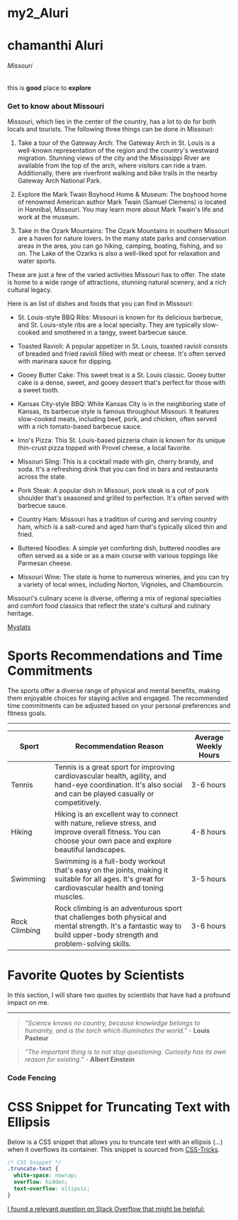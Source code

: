 # my2_Aluri
# chamanthi Aluri
###### Missouri
this is **good** place to **explore** 

### Get to know about Missouri


Missouri, which lies in the center of the country, has a lot to do for both locals and tourists. The following three things can be done in Missouri:

1. Take a tour of the Gateway Arch: The Gateway Arch in St. Louis is a well-known representation of the region and the country's westward migration. Stunning views of the city and the Mississippi River are available from the top of the arch, where visitors can ride a tram. Additionally, there are riverfront walking and bike trails in the nearby Gateway Arch National Park.

2. Explore the Mark Twain Boyhood Home & Museum: The boyhood home of renowned American author Mark Twain (Samuel Clemens) is located in Hannibal, Missouri. You may learn more about Mark Twain's life and work at the museum.

3. Take in the Ozark Mountains: The Ozark Mountains in southern Missouri are a haven for nature lovers. In the many state parks and conservation areas in the area, you can go hiking, camping, boating, fishing, and so on. The Lake of the Ozarks is also a well-liked spot for relaxation and water sports.


These are just a few of the varied activities Missouri has to offer. The state is home to a wide range of attractions, stunning natural scenery, and a rich cultural legacy.


 Here is an list of dishes and foods that you can find in Missouri:

- St. Louis-style BBQ Ribs: Missouri is known for its delicious barbecue, and St. Louis-style ribs are a local specialty. They are typically slow-cooked and smothered in a tangy, sweet barbecue sauce.

- Toasted Ravioli: A popular appetizer in St. Louis, toasted ravioli consists of breaded and fried ravioli filled with meat or cheese. It's often served with marinara sauce for dipping.

- Gooey Butter Cake: This sweet treat is a St. Louis classic. Gooey butter cake is a dense, sweet, and gooey dessert that's perfect for those with a sweet tooth.

- Kansas City-style BBQ: While Kansas City is in the neighboring state of Kansas, its barbecue style is famous throughout Missouri. It features slow-cooked meats, including beef, pork, and chicken, often served with a rich tomato-based barbecue sauce.

- Imo's Pizza: This St. Louis-based pizzeria chain is known for its unique thin-crust pizza topped with Provel cheese, a local favorite.

- Missouri Sling: This is a cocktail made with gin, cherry brandy, and soda. It's a refreshing drink that you can find in bars and restaurants across the state.

- Pork Steak: A popular dish in Missouri, pork steak is a cut of pork shoulder that's seasoned and grilled to perfection. It's often served with barbecue sauce.

- Country Ham: Missouri has a tradition of curing and serving country ham, which is a salt-cured and aged ham that's typically sliced thin and fried.

- Buttered Noodles: A simple yet comforting dish, buttered noodles are often served as a side or as a main course with various toppings like Parmesan cheese.

- Missouri Wine: The state is home to numerous wineries, and you can try a variety of local wines, including Norton, Vignoles, and Chambourcin.

Missouri's culinary scene is diverse, offering a mix of regional specialties and comfort food classics that reflect the state's cultural and culinary heritage.



[Mystats](MyStats.md)


# Sports Recommendations and Time Commitments

The sports offer a diverse range of physical and mental benefits, making them enjoyable choices for staying active and engaged. The recommended time commitments can be adjusted based on your personal preferences and fitness goals.

---

| Sport         | Recommendation Reason                                      | Average Weekly Hours |
|---------------|-------------------------------------------------------------|----------------------|
| Tennis        | Tennis is a great sport for improving cardiovascular health, agility, and hand-eye coordination. It's also social and can be played casually or competitively. | 3-6 hours            |
| Hiking        | Hiking is an excellent way to connect with nature, relieve stress, and improve overall fitness. You can choose your own pace and explore beautiful landscapes. | 4-8 hours            |
| Swimming      | Swimming is a full-body workout that's easy on the joints, making it suitable for all ages. It's great for cardiovascular health and toning muscles. | 3-5 hours            |
| Rock Climbing | Rock climbing is an adventurous sport that challenges both physical and mental strength. It's a fantastic way to build upper-body strength and problem-solving skills. | 3-6 hours            |


# Favorite Quotes by Scientists

In this section, I will share two quotes by scientists that have had a profound impact on me.

---

> *"Science knows no country, because knowledge belongs to humanity, and is the torch which illuminates the world."* - **Louis Pasteur**

> *"The important thing is to not stop questioning. Curiosity has its own reason for existing."* - **Albert Einstein**


### Code Fencing



# CSS Snippet for Truncating Text with Ellipsis

Below is a CSS snippet that allows you to truncate text with an ellipsis (...) when it overflows its container. This snippet is sourced from [CSS-Tricks](https://css-tricks.com/snippets/css/truncate-string-with-ellipsis/).

```css
/* CSS Snippet */
.truncate-text {
  white-space: nowrap;
  overflow: hidden;
  text-overflow: ellipsis;  
}

```
[I found a relevant question on Stack Overflow that might be helpful:](https://stackoverflow.com/questions/75859763/how-can-i-add-custom-css-styles-to-vs-code)

